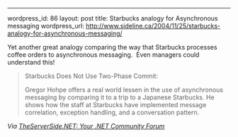 --- 
wordpress_id: 86
layout: post
title: Starbucks analogy for Asynchronous messaging
wordpress_url: http://www.sideline.ca/2004/11/25/starbucks-analogy-for-asynchronous-messaging/

Yet another great analogy comparing the way that Starbucks processes coffee orders to asynchronous messaging.  Even managers could understand this!

>Starbucks Does Not Use Two-Phase Commit:
>
>Gregor Hohpe offers a real world lessen in the use of asynchronous messaging by comparing it to a trip to a Japanese Starbucks. He shows how the staff at Starbucks have implemented message correlation, exception handling, and a conversation pattern.

*Via [TheServerSide.NET: Your .NET Community Forum](http://www.theserverside.net/news/thread.tss?thread_id=30137)*
